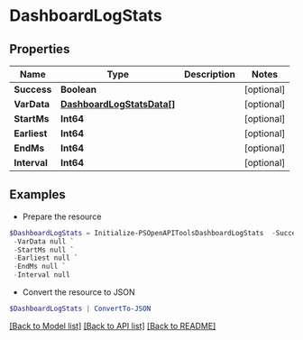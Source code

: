# DashboardLogStats
## Properties

Name | Type | Description | Notes
------------ | ------------- | ------------- | -------------
**Success** | **Boolean** |  | [optional] 
**VarData** | [**DashboardLogStatsData[]**](DashboardLogStatsData.md) |  | [optional] 
**StartMs** | **Int64** |  | [optional] 
**Earliest** | **Int64** |  | [optional] 
**EndMs** | **Int64** |  | [optional] 
**Interval** | **Int64** |  | [optional] 

## Examples

- Prepare the resource
```powershell
$DashboardLogStats = Initialize-PSOpenAPIToolsDashboardLogStats  -Success null `
 -VarData null `
 -StartMs null `
 -Earliest null `
 -EndMs null `
 -Interval null
```

- Convert the resource to JSON
```powershell
$DashboardLogStats | ConvertTo-JSON
```

[[Back to Model list]](../README.md#documentation-for-models) [[Back to API list]](../README.md#documentation-for-api-endpoints) [[Back to README]](../README.md)

